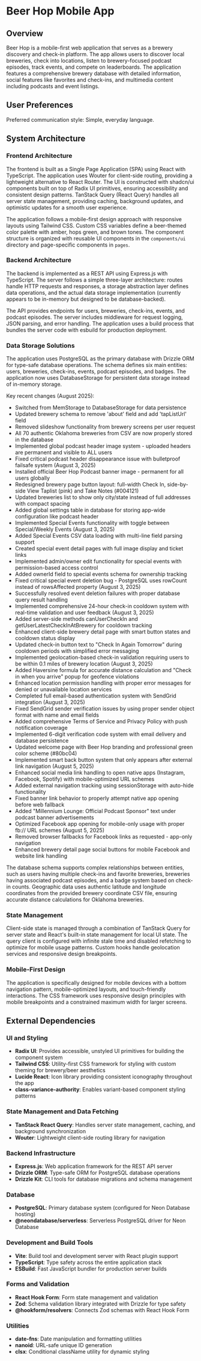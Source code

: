 # Beer Hop Mobile App

## Overview

Beer Hop is a mobile-first web application that serves as a brewery discovery and check-in platform. The app allows users to discover local breweries, check into locations, listen to brewery-focused podcast episodes, track events, and compete on leaderboards. The application features a comprehensive brewery database with detailed information, social features like favorites and check-ins, and multimedia content including podcasts and event listings.

## User Preferences

Preferred communication style: Simple, everyday language.

## System Architecture

### Frontend Architecture
The frontend is built as a Single Page Application (SPA) using React with TypeScript. The application uses Wouter for client-side routing, providing a lightweight alternative to React Router. The UI is constructed with shadcn/ui components built on top of Radix UI primitives, ensuring accessibility and consistent design patterns. TanStack Query (React Query) handles all server state management, providing caching, background updates, and optimistic updates for a smooth user experience.

The application follows a mobile-first design approach with responsive layouts using Tailwind CSS. Custom CSS variables define a beer-themed color palette with amber, hops green, and brown tones. The component structure is organized with reusable UI components in the `components/ui` directory and page-specific components in `pages`.

### Backend Architecture
The backend is implemented as a REST API using Express.js with TypeScript. The server follows a simple three-layer architecture: routes handle HTTP requests and responses, a storage abstraction layer defines data operations, and the actual data storage implementation (currently appears to be in-memory but designed to be database-backed).

The API provides endpoints for users, breweries, check-ins, events, and podcast episodes. The server includes middleware for request logging, JSON parsing, and error handling. The application uses a build process that bundles the server code with esbuild for production deployment.

### Data Storage Solutions
The application uses PostgreSQL as the primary database with Drizzle ORM for type-safe database operations. The schema defines six main entities: users, breweries, check-ins, events, podcast episodes, and badges. The application now uses DatabaseStorage for persistent data storage instead of in-memory storage.

Key recent changes (August 2025):
- Switched from MemStorage to DatabaseStorage for data persistence
- Updated brewery schema to remove 'about' field and add 'tapListUrl' field
- Removed slideshow functionality from brewery screens per user request
- All 70 authentic Oklahoma breweries from CSV are now properly stored in the database
- Implemented global podcast header image system - uploaded headers are permanent and visible to ALL users
- Fixed critical podcast header disappearance issue with bulletproof failsafe system (August 3, 2025)
- Installed official Beer Hop Podcast banner image - permanent for all users globally
- Redesigned brewery page button layout: full-width Check In, side-by-side View Taplist (pink) and Take Notes (#004121)
- Updated breweries list to show only city/state instead of full addresses with compact spacing
- Added global settings table in database for storing app-wide configuration like podcast header
- Implemented Special Events functionality with toggle between Special/Weekly Events (August 3, 2025)
- Added Special Events CSV data loading with multi-line field parsing support
- Created special event detail pages with full image display and ticket links
- Implemented admin/owner edit functionality for special events with permission-based access control
- Added ownerId field to special events schema for ownership tracking
- Fixed critical special event deletion bug - PostgreSQL uses rowCount instead of rowsAffected property (August 3, 2025)
- Successfully resolved event deletion failures with proper database query result handling
- Implemented comprehensive 24-hour check-in cooldown system with real-time validation and user feedback (August 3, 2025)
- Added server-side methods canUserCheckIn and getUserLatestCheckInAtBrewery for cooldown tracking
- Enhanced client-side brewery detail page with smart button states and cooldown status display
- Updated check-in button text to "Check In Again Tomorrow" during cooldown periods with simplified error messaging
- Implemented geolocation-based check-in validation requiring users to be within 0.1 miles of brewery location (August 3, 2025)
- Added Haversine formula for accurate distance calculation and "Check in when you arrive" popup for geofence violations
- Enhanced location permission handling with proper error messages for denied or unavailable location services
- Completed full email-based authentication system with SendGrid integration (August 3, 2025)
- Fixed SendGrid sender verification issues by using proper sender object format with name and email fields
- Added comprehensive Terms of Service and Privacy Policy with push notification coverage
- Implemented 6-digit verification code system with email delivery and database persistence
- Updated welcome page with Beer Hop branding and professional green color scheme (#80bc04)
- Implemented smart back button system that only appears after external link navigation (August 5, 2025)
- Enhanced social media link handling to open native apps (Instagram, Facebook, Spotify) with mobile-optimized URL schemes
- Added external navigation tracking using sessionStorage with auto-hide functionality
- Fixed banner link behavior to properly attempt native app opening before web fallback
- Added "Millennium Lounge: Official Podcast Sponsor" text under podcast banner advertisements
- Optimized Facebook app opening for mobile-only usage with proper fb:// URL schemes (August 5, 2025)
- Removed browser fallbacks for Facebook links as requested - app-only navigation
- Enhanced brewery detail page social buttons for mobile Facebook and website link handling

The database schema supports complex relationships between entities, such as users having multiple check-ins and favorite breweries, breweries having associated podcast episodes, and a badge system based on check-in counts. Geographic data uses authentic latitude and longitude coordinates from the provided brewery coordinate CSV file, ensuring accurate distance calculations for Oklahoma breweries.

### State Management
Client-side state is managed through a combination of TanStack Query for server state and React's built-in state management for local UI state. The query client is configured with infinite stale time and disabled refetching to optimize for mobile usage patterns. Custom hooks handle geolocation services and responsive design breakpoints.

### Mobile-First Design
The application is specifically designed for mobile devices with a bottom navigation pattern, mobile-optimized layouts, and touch-friendly interactions. The CSS framework uses responsive design principles with mobile breakpoints and a constrained maximum width for larger screens.

## External Dependencies

### UI and Styling
- **Radix UI**: Provides accessible, unstyled UI primitives for building the component system
- **Tailwind CSS**: Utility-first CSS framework for styling with custom theming for brewery/beer aesthetics
- **Lucide React**: Icon library providing consistent iconography throughout the app
- **class-variance-authority**: Enables variant-based component styling patterns

### State Management and Data Fetching
- **TanStack React Query**: Handles server state management, caching, and background synchronization
- **Wouter**: Lightweight client-side routing library for navigation

### Backend Infrastructure
- **Express.js**: Web application framework for the REST API server
- **Drizzle ORM**: Type-safe ORM for PostgreSQL database operations
- **Drizzle Kit**: CLI tools for database migrations and schema management

### Database
- **PostgreSQL**: Primary database system (configured for Neon Database hosting)
- **@neondatabase/serverless**: Serverless PostgreSQL driver for Neon Database

### Development and Build Tools
- **Vite**: Build tool and development server with React plugin support
- **TypeScript**: Type safety across the entire application stack
- **ESBuild**: Fast JavaScript bundler for production server builds

### Forms and Validation
- **React Hook Form**: Form state management and validation
- **Zod**: Schema validation library integrated with Drizzle for type safety
- **@hookform/resolvers**: Connects Zod schemas with React Hook Form

### Utilities
- **date-fns**: Date manipulation and formatting utilities
- **nanoid**: URL-safe unique ID generation
- **clsx**: Conditional className utility for dynamic styling